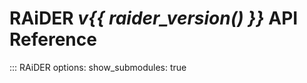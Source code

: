 # RAiDER *v{{ raider_version() }}* API Reference

::: RAiDER
    options:
      show_submodules: true
